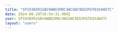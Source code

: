 ```yaml
---
title: "SP103BXR2GBV4WBESM8C4WCGNC9ED3PGT03X4WXTC"
date: 2024-08-28T16:54:31.909Z
user: SP103BXR2GBV4WBESM8C4WCGNC9ED3PGT03X4WXTC
layout: "users"
---
```

    